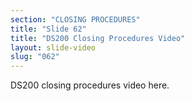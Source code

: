 ```yaml
---
section: "CLOSING PROCEDURES"
title: "Slide 62"
title: "DS200 Closing Procedures Video"
layout: slide-video
slug: "062"
---
```


DS200 closing procedures video here.

